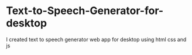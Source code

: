 # Text-to-Speech-Generator-for-desktop
I created text to speech generator web app for desktop using html css and js

